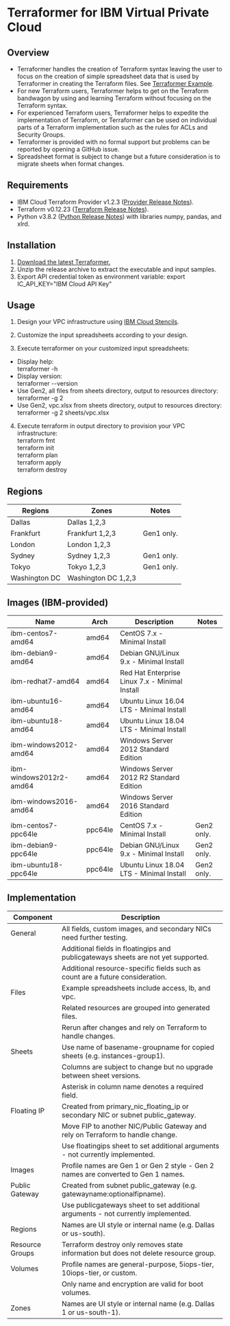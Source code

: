# Terraformer for IBM Virtual Private Cloud

## Overview

- Terraformer handles the creation of Terraform syntax leaving the user to focus on the creation of simple spreadsheet data that is used by Terraformer in creating the Terraform files.  See [Terraformer Example](/example/example.md).
- For new Terraform users, Terraformer helps to get on the Terraform bandwagon by using and learning Terraform without focusing on the Terraform syntax. 
- For experienced Terraform users, Terraformer helps to expedite the implementation of Terraform, or Terraformer can be used on individual parts of a Terraform implementation such as the rules for ACLs and Security Groups.
- Terraformer is provided with no formal support but problems can be reported by opening a GitHub issue.
- Spreadsheet format is subject to change but a future consideration is to migrate sheets when format changes.

## Requirements

- IBM Cloud Terraform Provider v1.2.3 ([Provider Release Notes](https://github.com/IBM-Cloud/terraform-provider-ibm/releases)).
- Terraform v0.12.23 ([Terraform Release Notes](https://www.terraform.io/downloads.html)).
- Python v3.8.2 ([Python Release Notes](https://www.python.org/downloads/release/python-382/)) with libraries numpy, pandas, and xlrd.

## Installation

1. [Download the latest Terraformer.](/releases/releases.md)
2. Unzip the release archive to extract the executable and input samples.
3. Export API credential token as environment variable: export IC_API_KEY="IBM Cloud API Key"

## Usage

1. Design your VPC infrastructure using [IBM Cloud Stencils](https://github.com/ibm-cloud-architecture/ibm-cloud-stencils).

2. Customize the input spreadsheets according to your design.

3. Execute terraformer on your customized input spreadsheets:
- Display help:\
terraformer -h
- Display version:\
terraformer --version
- Use Gen2, all files from sheets directory, output to resources directory:\
terraformer -g 2 
- Use Gen2, vpc.xlsx from sheets directory, output to resources directory:\
terraformer -g 2 sheets/vpc.xlsx

4. Execute terraform in output directory to provision your VPC infrastructure:\
terraform fmt\
terraform init\
terraform plan\
terraform apply\
terraform destroy

## Regions

| Regions | Zones | Notes |
| --- | --- | --- |
| Dallas | Dallas 1,2,3 | |
| Frankfurt | Frankfurt 1,2,3 | Gen1 only. |
| London | London 1,2,3 | |
| Sydney | Sydney 1,2,3 | Gen1 only. |
| Tokyo | Tokyo 1,2,3 | Gen1 only. |
| Washington DC | Washington DC 1,2,3 | |

## Images (IBM-provided)

| Name | Arch | Description | Notes |
| --- | --- | --- | --- |
| ibm-centos7-amd64 | amd64 | CentOS 7.x - Minimal Install | |
| ibm-debian9-amd64 | amd64 | Debian GNU/Linux 9.x - Minimal Install | |
| ibm-redhat7-amd64 | amd64 | Red Hat Enterprise Linux 7.x - Minimal Install | |
| ibm-ubuntu16-amd64 | amd64 | Ubuntu Linux 16.04 LTS - Minimal Install | |
| ibm-ubuntu18-amd64 | amd64 | Ubuntu Linux 18.04 LTS - Minimal Install | |
| ibm-windows2012-amd64 | amd64 | Windows Server 2012 Standard Edition | |
| ibm-windows2012r2-amd64 | amd64 | Windows Server 2012 R2 Standard Edition | |
| ibm-windows2016-amd64 | amd64 | Windows Server 2016 Standard Edition | |
| ibm-centos7-ppc64le | ppc64le | CentOS 7.x - Minimal Install | Gen2 only. |
| ibm-debian9-ppc64le | ppc64le | Debian GNU/Linux 9.x - Minimal Install | Gen2 only. |
| ibm-ubuntu18-ppc64le | ppc64le | Ubuntu Linux 18.04 LTS - Minimal Install | Gen2 only. |

## Implementation

| Component | Description |
| --- | --- |
| General |  All fields, custom images, and secondary NICs need further testing. |
| | Additional fields in floatingips and publicgateways sheets are not yet supported. |
| | Additional resource-specific fields such as count are a future consideration. |
| Files | Example spreadsheets include access, lb, and vpc. |
| | Related resources are grouped into generated files. |
| | Rerun after changes and rely on Terraform to handle changes. |
| Sheets | Use name of basename-groupname for copied sheets (e.g. instances-group1). |
| | Columns are subject to change but no upgrade between sheet versions. |
| | Asterisk in column name denotes a required field. |
| Floating IP | Created from primary_nic_floating_ip or secondary NIC or subnet public_gateway. |
| | Move FIP to another NIC/Public Gateway and rely on Terraform to handle change. |
| | Use floatingips sheet to set additional arguments - not currently implemented. |
| Images | Profile names are Gen 1 or Gen 2 style - Gen 2 names are converted to Gen 1 names. |
| Public Gateway | Created from subnet public_gateway (e.g. gatewayname:optionalfipname). |  
| | Use publicgateways sheet to set additional arguments - not currently implemented. |
| Regions | Names are UI style or internal name (e.g. Dallas or us-south). |
| Resource Groups | Terraform destroy only removes state information but does not delete resource group.
| Volumes | Profile names are general-purpose, 5iops-tier, 10iops-tier, or custom. |
| | Only name and encryption are valid for boot volumes. |
| Zones | Names are UI style or internal name (e.g. Dallas 1 or us-south-1). |
